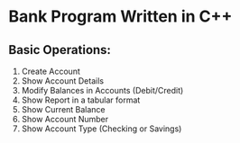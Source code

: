 # Bank Program Written in C++

## Basic Operations:

1. Create Account
2. Show Account Details
3. Modify Balances in Accounts (Debit/Credit)
4. Show Report in a tabular format
5. Show Current Balance 
6. Show Account Number
7. Show Account Type (Checking or Savings)
